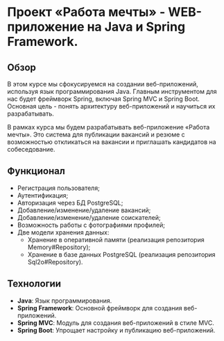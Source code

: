 # Проект «Работа мечты» - WEB-приложение на Java и Spring Framework.

## Обзор
В этом курсе мы сфокусируемся на создании веб-приложений, используя язык программирования Java. Главным инструментом для нас будет фреймворк Spring, включая Spring MVC и Spring Boot. Основная цель - понять архитектуру веб-приложений и научиться их разрабатывать.

В рамках курса мы будем разрабатывать веб-приложение «Работа мечты». Это система для публикации вакансий и резюме с возможностью откликаться на вакансии и приглашать кандидатов на собеседование.

## Функционал

* Регистрация пользователя;
* Аутентификация;
* Авторизация через БД PostgreSQL;
* Добавление/изменение/удаление вакансий;
* Добавление/изменение/удаление соискателей;
* Возможность работы с фотографиями профилей;
* Две модели хранения данных:
  - Хранение в оперативной памяти (реализация репозитория Memory#Repository);
  - Хранение в базе данных PostgreSQL (реализация репозитория Sql2o#Repository).

## Технологии
- **Java**: Язык программирования.
- **Spring Framework**: Основной фреймворк для создания веб-приложений.
- **Spring MVC**: Модуль для создания веб-приложений в стиле MVC.
- **Spring Boot**: Упрощает настройку и публикацию веб-приложений.

